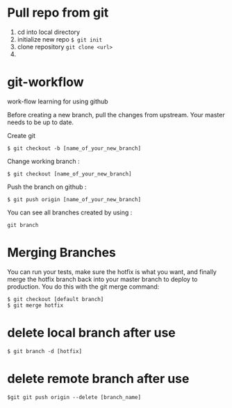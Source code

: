 # Pull repo from git

1. cd into local directory
2. initialize new repo `$ git init`
3. clone repository `git clone <url>`
4.

# git-workflow

work-flow learning for using github

Before creating a new branch, pull the changes from upstream. Your master needs to be up to date.

Create git

```
$ git checkout -b [name_of_your_new_branch]
```

Change working branch :

```
$ git checkout [name_of_your_new_branch]
```

Push the branch on github :

```
$ git push origin [name_of_your_new_branch]
```

You can see all branches created by using :

```
git branch
```

# Merging Branches

You can run your tests, make sure the hotfix is what you want, and finally merge the hotfix branch back into your master branch to deploy to production. You do this with the git merge command:

```
$ git checkout [default branch]
$ git merge hotfix
```

# delete local branch after use

```
$ git branch -d [hotfix]
```

# delete remote branch after use

```
$git git push origin --delete [branch_name]
```
